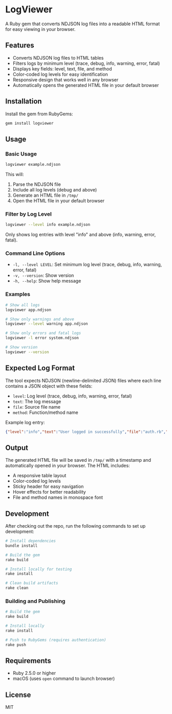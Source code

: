 # LogViewer

A Ruby gem that converts NDJSON log files into a readable HTML format for easy viewing in your browser.

## Features

- Converts NDJSON log files to HTML tables
- Filters logs by minimum level (trace, debug, info, warning, error, fatal)
- Displays key fields: level, text, file, and method
- Color-coded log levels for easy identification
- Responsive design that works well in any browser
- Automatically opens the generated HTML file in your default browser

## Installation

Install the gem from RubyGems:

```bash
gem install logviewer
```

## Usage

### Basic Usage

```bash
logviewer example.ndjson
```

This will:
1. Parse the NDJSON file
2. Include all log levels (debug and above)
3. Generate an HTML file in `/tmp/`
4. Open the HTML file in your default browser

### Filter by Log Level

```bash
logviewer --level info example.ndjson
```

Only shows log entries with level "info" and above (info, warning, error, fatal).

### Command Line Options

- `-l, --level LEVEL`: Set minimum log level (trace, debug, info, warning, error, fatal)
- `-v, --version`: Show version
- `-h, --help`: Show help message

### Examples

```bash
# Show all logs
logviewer app.ndjson

# Show only warnings and above
logviewer --level warning app.ndjson

# Show only errors and fatal logs
logviewer -l error system.ndjson

# Show version
logviewer --version
```

## Expected Log Format

The tool expects NDJSON (newline-delimited JSON) files where each line contains a JSON object with these fields:

- `level`: Log level (trace, debug, info, warning, error, fatal)
- `text`: The log message
- `file`: Source file name
- `method`: Function/method name

Example log entry:
```json
{"level":"info","text":"User logged in successfully","file":"auth.rb","method":"login"}
```

## Output

The generated HTML file will be saved in `/tmp/` with a timestamp and automatically opened in your browser. The HTML includes:

- A responsive table layout
- Color-coded log levels
- Sticky header for easy navigation
- Hover effects for better readability
- File and method names in monospace font

## Development

After checking out the repo, run the following commands to set up development:

```bash
# Install dependencies
bundle install

# Build the gem
rake build

# Install locally for testing
rake install

# Clean build artifacts
rake clean
```

### Building and Publishing

```bash
# Build the gem
rake build

# Install locally
rake install

# Push to RubyGems (requires authentication)
rake push
```

## Requirements

- Ruby 2.5.0 or higher
- macOS (uses `open` command to launch browser)

## License

MIT